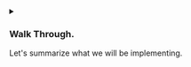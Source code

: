 <details>
<summary>
<h3>

Walk Through.
</h3>

Let's summarize what we will be implementing.
</summary>
<p>

1. A `Auctioneer` will initialize the contract and provide three variables:

    - An NFT Token.
    - An initial bid.
    - A time limit.

2. Once these variables are provided, the `Auctioneer` will then publish the contract onto the blockchain.

3. Thereafter, a `Bidder` will be able to connect to the contract and view the `token_id`, `initial_bid`, and `time_limit`.

4. If the `Bidder` accepts the wager, the `Bidder` will place a bid and call the backend.

5. The auction will continue until time-lapse hits.

6. At timeout :
    - The winner will receive the NFT.
    - The `Auctioneer` will receive the highest bid.
    - All `Bidders` who lost the auction will receive their funds back.

> NOTE :
> The `Auctioneer` is anyone who deploys the contract.

> The `Auctioneer` is a participant class that can take any acceptable variable name.

</p>
</details>